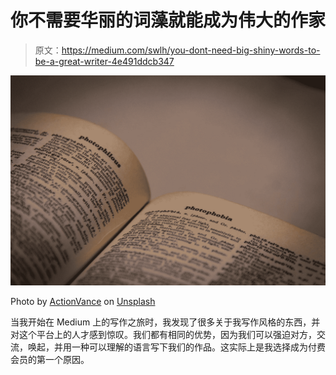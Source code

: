 # 你不需要华丽的词藻就能成为伟大的作家

> 原文：<https://medium.com/swlh/you-dont-need-big-shiny-words-to-be-a-great-writer-4e491ddcb347>

![](img/332f8b2c0761f0d29d10e2cef17866e9.png)

Photo by [ActionVance](https://unsplash.com/@actionvance?utm_source=medium&utm_medium=referral) on [Unsplash](https://unsplash.com?utm_source=medium&utm_medium=referral)

当我开始在 Medium 上的写作之旅时，我发现了很多关于我写作风格的东西，并对这个平台上的人才感到惊叹。我们都有相同的优势，因为我们可以强迫对方，交流，唤起，并用一种可以理解的语言写下我们的作品。这实际上是我选择成为付费会员的第一个原因。